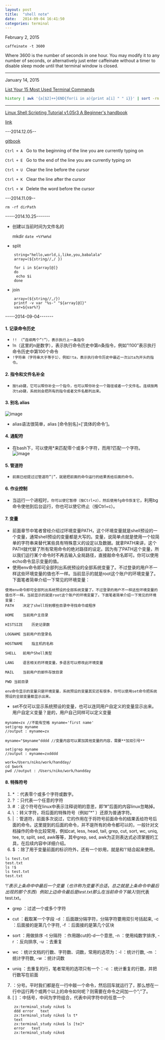 ```yaml
---
layout: post
title:  "shell note"
date:   2014-09-04 16:41:50
categories: terminal
---
```


February 2, 2015

```
caffeinate -t 3600
```

Where 3600 is the number of seconds in one hour. You may modify it to any number of seconds, or alternatively just enter caffeinate without a timer to disable sleep mode until that terminal window is closed.

-------
January 14, 2015



[List Your 15 Most Used Terminal Commands](http://osxdaily.com/2012/11/02/list-most-used-terminal-commands/)

```bash
history | awk '{a[$2]++}END{for(i in a){print a[i] " " i}}' | sort -rn | head -15
```

-------

[Linux Shell Scripting Tutorial v1.05r3
A Beginner's handbook](http://www.freeos.com/guides/lsst/)

[link](http://www.92csz.com/study/linux/12.htm)

---2014.12.05--

[gitbook](http://anotheruiguy.gitbooks.io/gitforeveryone/content/terminal/cheat-sheet.html)




`Ctrl + A `     Go to the beginning of the line you are currently typing on 

`Ctrl + E `    Go to the end of the line you are currently typing on  

`Ctrl + U `    Clear the line before the cursor 

`Ctrl + K `    Clear the line after the cursor 

`Ctrl + W `    Delete the word before the cursor 



---2014.11.09--

```
rm -rf dirPath
```

-----2014.10.25-------

* 创建以当前时间为文件名的
	
	mkdir `date +%Y%m%d`
	
* split

```
	string="hello,world,i,like,you,babalala"  
	array=(${string//,/ })  
  
	for i in ${array[@]}  
	do  
   	 echo $i  
	done 
```
* join

```
	array=(${string//,/})
	printf -v var "%s-" "${array[@]}"
	var=${var%?}

```



-----2014-09-04-------
#### 1. 记录命令历史
* `!! （”连续两个”!”），表示执行上一条指令`
* !n（这里的n是数字），表示执行命令历史中第n条指令，例如”!100”表示执行命令历史中第100个命令
* `!字符串（字符串大于等于1），例如!ta，表示执行命令历史中最近一次以ta为开头的指令。`
	
#### 2. 指令和文件名补全
* `按tab键，它可以帮你补全一个指令，也可以帮你补全一个路径或者一个文件名。连续按两次tab键，系统则会把所有的指令或者文件名都列出来。`

#### 3. 别名 alias
![image](http://www.92csz.com/study/linux/images/12_7.png)
* alias语法很简单，alias [命令别名]=[’具体的命令’]。

#### 4. 通配符
* 在bash下，可以使用*来匹配零个或多个字符，而用?匹配一个字符。
![image](http://www.92csz.com/study/linux/images/12_8.png)

#### 5. 管道符
* `前面已经提过过管道符”|”，就是把前面的命令运行的结果丢给后面的命令。`

#### 6. 作业控制
* 当运行一个进程时，`你可以使它暂停（按Ctrl+z），然后使用fg命令恢复它`，利用bg命令使他到后台运行，你也可以使它终止（按Ctrl+c）。

#### 7. 变量
* 前面章节中笔者曾经介绍过环境变量PATH，这个环境变量就是shell预设的一个变量，通常shell预设的变量都是大写的。变量，说简单点就是使用一个较简单的字符串来替代某些具有特殊意义的设定以及数据。就拿PATH来讲，这个PATH就代替了所有常用命令的绝对路径的设定。因为有了PATH这个变量，所以我们运行某个命令时不再去输入全局路径，直接敲命令名即可。你可以使用echo命令显示变量的值。
* 使用env命令即可全部列出系统预设的全部系统变量了。不过登录的用户不一样这些环境变量的值也不一样。当前显示的就是root这个账户的环境变量了。下面笔者简单介绍一下常见的环境变量：

```
使用env命令即可全部列出系统预设的全部系统变量了。不过登录的用户不一样这些环境变量的值也不一样。当前显示的就是root这个账户的环境变量了。下面笔者简单介绍一下常见的环境变量：
PATH	决定了shell将到哪些目录中寻找命令或程序

HOME	当前用户主目录

HISTSIZE	历史记录数

LOGNAME	当前用户的登录名

HOSTNAME	指主机的名称

SHELL	前用户Shell类型

LANG	语言相关的环境变量，多语言可以修改此环境变量

MAIL	当前用户的邮件存放目录

PWD	当前目录

env命令显示的变量只是环境变量，系统预设的变量其实还有很多，你可以使用set命令把系统预设的全部变量都显示出来。
```

* set不仅可以显示系统预设的变量，也可以连同用户自定义的变量显示出来。用户自定义变量？是的，用户自己同样可以定义变量

```
myname=zx //不能有空格 myname='first name'
set|grep myname
//output : myname=zx

myname="$myname"dddd //变量内容可以累加其他变量的内容，需要**加双引号**

set|grep myname
//output : myname=zxdddd

work=/Users/niko/work/handday/
cd $work
pwd //output : /Users/niko/work/handday
```

#### 8. 特殊符号
1. \* ：代表零个或多个字符或数字。
2. ? ：只代表一个任意的字符
3. \# ：这个符号在linux中表示注释说明的意思，即”#”后面的内容linux忽略掉。
4. \ ：转义字符，将后面的特殊符号（例如”*” ）还原为普通字符。
5. | ：管道符，前面多次说过，它的作用在于将符号前面命令的结果丢给符号后面的命令。这里提到的后面的命令，并不是所有的命令都可以的，一般针对文档操作的命令比较常用，例如cat, less, head, tail, grep, cut, sort, wc, uniq, tee, tr, split, sed, awk等等，其中grep, sed, awk为正则表达式必须掌握的工具，在后续内容中详细介绍。
6. $ ：除了用于变量前面的标识符外，还有一个妙用，就是和’!’结合起来使用。

```
ls test.txt 
test.txt
ls !$
ls test.txt
test.txt

```
‘!$’表示上条命中中最后一个变量（也许称为变量不合适，总之就是上条命令中最后出现的那个东西）例如上边命令最后是test.txt那么在当前命令下输入!$则代表test.txt。

* grep ：过滤一个或多个字符
* cut ：截取某一个字段 -d ：后面跟分隔字符，分隔字符要用双引号括起来, -c ：后面接的是第几个字符, -f ：后面接的是第几个区块

* sort ：用做排序 -t 分隔符 ：作用跟cut的-d一个意思, -n ：使用纯数字排序, -r ：反向排序, -u ：去重复
* wc ：统计文档的行数、字符数、词数，常用的选项为：-l ：统计行数, -m ：统计字符数, -w ：统计词数
* uniq ：去重复的行，笔者常用的选项只有一个：-c ：统计重复的行数，并把行数写在前面

7. ：分号。平时我们都是在一行中敲一个命令，然后回车就运行了，那么想在一行中运行两个或两个以上的命令如何呢？则需要在命令之间加一个”;”了。
8. [ ] ：中括号，中间为字符组合，代表中间字符中的任意一个 

```
	zx:terminal_study niko$ ls
	ddd	error	text
	zx:terminal_study niko$ ls t*
	text
	zx:terminal_study niko$ ls [te]*
	error	text
	zx:terminal_study niko$ 

```


